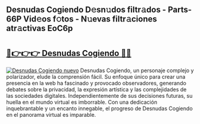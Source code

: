 ## Desnudas Cogiendo D𝚎sn𝚞dos filtr𝚊dos - Parts-66P Vid𝚎os f𝚘tos - N𝚞evas filtr𝚊ciones atr𝚊ctivas EoC6p

# <h2><a href="http://mbdpuw.tromn.icu/?c=Desnudas+Cogiendo">🔗👉👉👉 Desnudas Cogiendo 🔗🔗</a></h2>

[![Desnudas Cogiendo nuevo](https://i.imgur.com/pEAQMta.gif)](http://mbdpuw.tromn.icu/?c=Desnudas+Cogiendo)
Desnudas Cogiendo, un personaje complejo y polarizador, elude la comprensión fácil. Su enfoque único para crear una presencia en la web ha fascinado y provocado observadores, generando debates sobre la privacidad, la expresión artística y las complejidades de las sociedades digitales. Independientemente de sus decisiones futuras, su huella en el mundo virtual es imborrable. Con una dedicación inquebrantable y un encanto innegable, el progreso de Desnudas Cogiendo en el panorama virtual es imparable.
